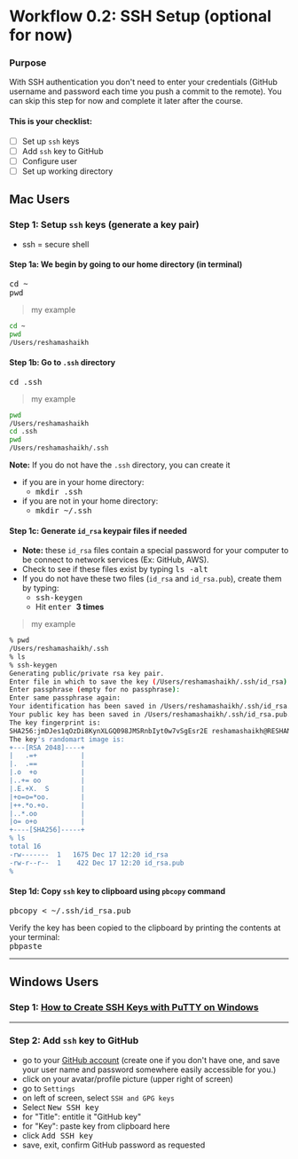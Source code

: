 # Workflow 0.2: SSH Setup (optional for now)

### Purpose
With SSH authentication you don't need to enter your credentials (GitHub username and password each time you push a commit to the remote).  You can skip this step for now and complete it later after the course.  

#### This is your checklist:
- [ ] Set up `ssh` keys
- [ ] Add `ssh` key to GitHub
- [ ] Configure user
- [ ] Set up working directory

## Mac Users

### Step 1:  Setup `ssh` keys (generate a key pair)
- ssh = secure shell

#### Step 1a:  We begin by going to our home directory (in terminal)
<kbd> cd ~ </kbd>  
<kbd> pwd </kbd>

>my example
```bash
cd ~
pwd
/Users/reshamashaikh
```

#### Step 1b:  Go to `.ssh` directory
<kbd> cd .ssh </kbd>  

>my example
```bash
pwd
/Users/reshamashaikh
cd .ssh
pwd
/Users/reshamashaikh/.ssh 
```

**Note:**  If you do not have the `.ssh` directory, you can create it
- if you are in your home directory:
	- <kbd> mkdir .ssh </kbd>  
- if you are not in your home directory:
	- <kbd> mkdir ~/.ssh </kbd>  


#### Step 1c: Generate `id_rsa` keypair files if needed
- **Note:**  these `id_rsa` files contain a special password for your computer to be connect to network services (Ex:  GitHub, AWS).
- Check to see if these files exist by typing <kbd> ls -alt</kbd>
- If you do not have these two files (`id_rsa` and `id_rsa.pub`), create them by typing:  
	- <kbd> ssh-keygen</kbd>
	- Hit  <kbd> enter  </kbd> **3 times**

>my example
```bash
% pwd 
/Users/reshamashaikh/.ssh
% ls
% ssh-keygen
Generating public/private rsa key pair.
Enter file in which to save the key (/Users/reshamashaikh/.ssh/id_rsa): 
Enter passphrase (empty for no passphrase): 
Enter same passphrase again: 
Your identification has been saved in /Users/reshamashaikh/.ssh/id_rsa.
Your public key has been saved in /Users/reshamashaikh/.ssh/id_rsa.pub.
The key fingerprint is:
SHA256:jmDJes1qOzDi8KynXLGQ098JMSRnbIyt0w7vSgEsr2E reshamashaikh@RESHAMAs-MacBook-Pro.local
The key's randomart image is:
+---[RSA 2048]----+
|   .=+           |
|.  .==           |
|.o  +o           |
|..+= oo          |
|.E.+X.  S        |
|+o=o=*oo.        |
|++.*o.+o.        |
|..*.oo           |
|o= o+o           |
+----[SHA256]-----+
% ls
total 16
-rw-------  1   1675 Dec 17 12:20 id_rsa
-rw-r--r--  1    422 Dec 17 12:20 id_rsa.pub
% 
```

#### Step 1d: Copy `ssh` key to clipboard using `pbcopy` command
<kbd> pbcopy < ~/.ssh/id_rsa.pub </kbd>  

Verify the key has been copied to the clipboard by printing the contents at your terminal:  
<kbd> pbpaste </kbd>  

---

## Windows Users
### Step 1:  [How to Create SSH Keys with PuTTY on Windows](https://www.digitalocean.com/docs/droplets/how-to/add-ssh-keys/create-with-putty/)


---
### Step 2:  Add `ssh` key to GitHub
- go to your [GitHub account](https://github.com/) (create one if you don't have one, and save your user name and password somewhere easily accessible for you.)
- click on your avatar/profile picture (upper right of screen)
- go to `Settings`
- on left of screen, select `SSH and GPG keys`
- Select <kbd> New SSH key </kbd>
- for "Title":  entitle it  "GitHub key"
- for "Key":  paste key from clipboard here
- click <kbd> Add SSH key </kbd>
- save, exit, confirm GitHub password as requested


